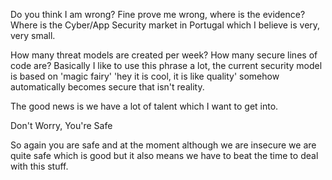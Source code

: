 Do you think I am wrong? Fine prove me wrong, where is the evidence? Where is the Cyber/App Security market in Portugal which I believe is very, very small.

How many threat models are created per week? How many secure lines of code are? Basically I like to use this phrase a lot, the current security model is based on 'magic fairy' 'hey it is cool, it is like quality' somehow automatically becomes secure that isn't reality.

The good news is we have a lot of talent which I want to get into. 

Don't Worry, You're Safe

So again you are safe and at the moment although we are insecure we are quite safe which is good but it also means we have to beat the time to deal with this stuff.
 
